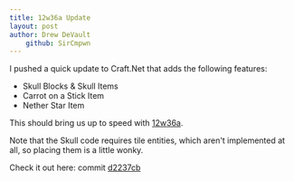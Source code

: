 ```yaml
---
title: 12w36a Update
layout: post
author: Drew DeVault
	github: SirCmpwn
---
```


I pushed a quick update to Craft.Net that adds the following features:

* Skull Blocks & Skull Items
* Carrot on a Stick Item
* Nether Star Item

This should bring us up to speed with [12w36a](http://www.mojang.com/2012/09/minecraft-snapshot-12w36a/).

Note that the Skull code requires tile entities, which aren't implemented at all, so placing them is a
little wonky.

Check it out here: commit [d2237cb](https://github.com/SirCmpwn/Craft.Net/commit/d2237cb97d9720bf95a57364f25c60c5993d3518)